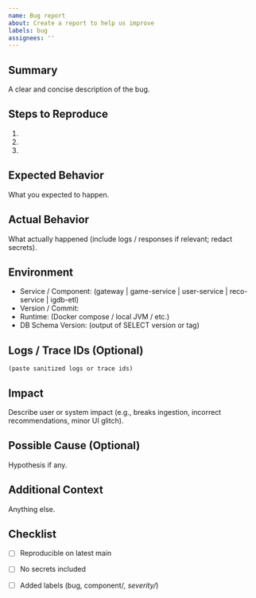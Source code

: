 ```yaml
---
name: Bug report
about: Create a report to help us improve
labels: bug
assignees: ''
---
```


## Summary
A clear and concise description of the bug.

## Steps to Reproduce
1. 
2. 
3. 

## Expected Behavior
What you expected to happen.

## Actual Behavior
What actually happened (include logs / responses if relevant; redact secrets).

## Environment
- Service / Component: (gateway | game-service | user-service | reco-service | igdb-etl)
- Version / Commit: 
- Runtime: (Docker compose / local JVM / etc.)
- DB Schema Version: (output of SELECT version or tag)

## Logs / Trace IDs (Optional)
```
(paste sanitized logs or trace ids)
```

## Impact
Describe user or system impact (e.g., breaks ingestion, incorrect recommendations, minor UI glitch).

## Possible Cause (Optional)
Hypothesis if any.

## Additional Context
Anything else.

## Checklist
- [ ] Reproducible on latest main
- [ ] No secrets included
- [ ] Added labels (bug, component/*, severity/*)

